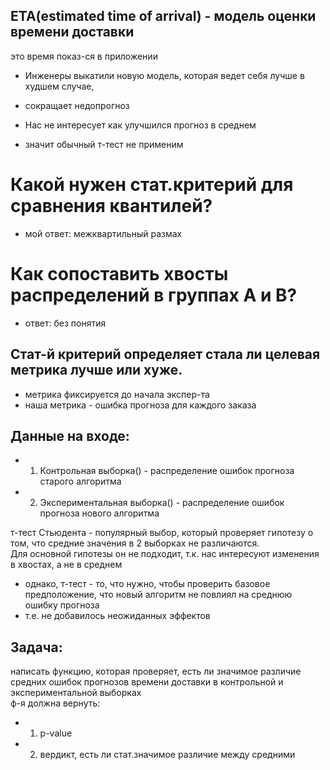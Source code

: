 ## ETA(estimated time of arrival) - модель оценки времени доставки
это время показ-ся в приложении
 
 - Инженеры выкатили новую модель, которая ведет себя лучше в худшем случае, 
 - сокращает недопрогноз

 - Нас не интересует как улучшился прогноз в среднем
 - значит обычный т-тест не применим

# Какой нужен стат.критерий для сравнения квантилей?
 - мой ответ: межквартильный размах

# Как сопоставить хвосты распределений в группах A и B?
 - ответ: без понятия

## Стат-й критерий определяет стала ли целевая метрика лучше или хуже.
 - метрика фиксируется до начала экспер-та
 - наша метрика - ошибка прогноза для каждого заказа

## Данные на входе:
 - 1. Контрольная выборка() - распределение ошибок прогноза старого алгоритма
 - 2. Экспериментальная выборка() - распределение ошибок прогноза нового алгоритма

т-тест Стьюдента - популярный выбор, который проверяет гипотезу о том, что средние значения в 2 выборках не различаются.
<br>
Для основной гипотезы он не подходит, т.к. нас интересуют изменения в хвостах, а не в среднем
 - однако, т-тест - то, что нужно, чтобы проверить базовое предположение, что новый алгоритм не повлиял на среднюю ошибку прогноза
 - т.е. не добавилось неожиданных эффектов

## Задача:
написать функцию, которая проверяет, есть ли значимое различие средних ошибок прогнозов времени доставки в контрольной и экспериментальной выборках
<br>ф-я должна вернуть:
 - 1. p-value
 - 2. вердикт, есть ли стат.значимое различие между средними